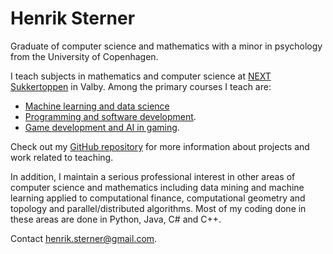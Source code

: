 # Henrik Sterner

Graduate of computer science and mathematics with a minor in psychology from the University of Copenhagen. 

I teach subjects in mathematics and computer science at [NEXT Sukkertoppen](https://nextkbh.dk) in Valby. Among the primary courses I teach are: 

- [Machine learning and data science](https://henriksterner.github.io/IntelligenteSystemer/)
- [Programming and software development](https://henriksterner.github.io/P5Programmering/).
- [Game development and AI in gaming](https://henriksterner.github.io/Unity/).

Check out my [GitHub repository](github.com/HenrikSterner) for more information about projects and work related to teaching.

In addition, I maintain a serious professional interest in other areas of computer science and mathematics including data mining and machine learning applied to computational finance, computational geometry and topology and parallel/distributed algorithms. Most of my coding done in these areas are done in Python, Java, C\# and C++.

Contact [henrik.sterner@gmail.com](henrik.sterner@gmail.com). 